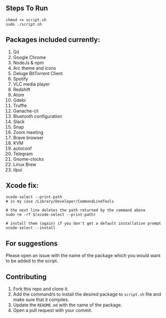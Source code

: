 ## Steps To Run
```
chmod +x script.sh
sudo ./script.sh
```
## Packages included currently:
1.  Git
2.  Google Chrome
3.  NodeJs & npm
4.  Arc theme and icons
5.  Deluge BitTorrent Client
6.  Spotify
7.  VLC media player
8.  Redshift
9.  Atom
10. Gdebi
11. Truffle
12. Ganache-cli
13. Bluetooth configuration
14. Slack
15. Snap
16. Zoom meeting
17. Brave browser
18. KVM
19. autoconf
20. Telegram
21. Gnome-clocks
22. Linux Brew
23. tlpui

## Xcode fix:  
```
xcode-select --print-path
# in my case /Library/Developer/CommandLineTools

# the next line deletes the path returned by the command above
sudo rm -rf $(xcode-select --print-path)

# install them (again) if you don't get a default installation prompt
xcode-select --install
```

## For suggestions
Please open an issue with the name of the package which you would want to be added to the script.

## Contributing
1. Fork this repo and clone it.
2. Add the command/s to install the desired package to `script.sh` file and make sure that it compiles.
3. Update the `README.md` with the name of the package.
4. Open a pull request with your commit.
